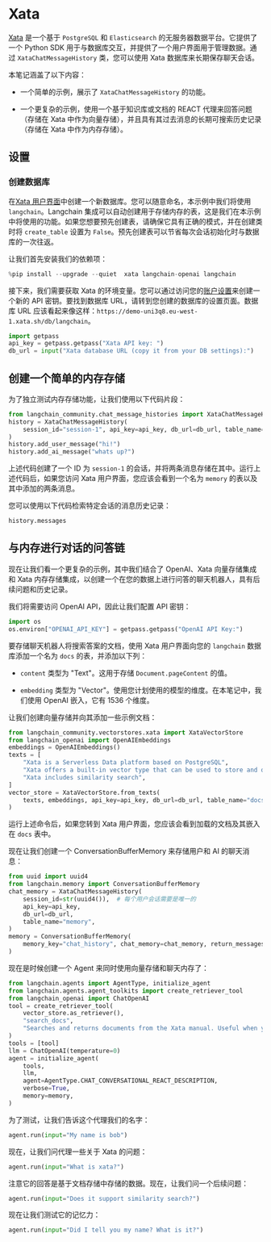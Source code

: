 # Xata

[Xata](https://xata.io) 是一个基于 `PostgreSQL` 和 `Elasticsearch` 的无服务器数据平台。它提供了一个 Python SDK 用于与数据库交互，并提供了一个用户界面用于管理数据。通过 `XataChatMessageHistory` 类，您可以使用 Xata 数据库来长期保存聊天会话。

本笔记涵盖了以下内容：

- 一个简单的示例，展示了 `XataChatMessageHistory` 的功能。

- 一个更复杂的示例，使用一个基于知识库或文档的 REACT 代理来回答问题（存储在 Xata 中作为向量存储），并且具有其过去消息的长期可搜索历史记录（存储在 Xata 中作为内存存储）。

## 设置

### 创建数据库

在[Xata 用户界面](https://app.xata.io)中创建一个新数据库。您可以随意命名，本示例中我们将使用 `langchain`。Langchain 集成可以自动创建用于存储内存的表，这是我们在本示例中将使用的功能。如果您想要预先创建表，请确保它具有正确的模式，并在创建类时将 `create_table` 设置为 `False`。预先创建表可以节省每次会话初始化时与数据库的一次往返。

让我们首先安装我们的依赖项：

```python
%pip install --upgrade --quiet  xata langchain-openai langchain
```

接下来，我们需要获取 Xata 的环境变量。您可以通过访问您的[账户设置](https://app.xata.io/settings)来创建一个新的 API 密钥。要找到数据库 URL，请转到您创建的数据库的设置页面。数据库 URL 应该看起来像这样：`https://demo-uni3q8.eu-west-1.xata.sh/db/langchain`。

```python
import getpass
api_key = getpass.getpass("Xata API key: ")
db_url = input("Xata database URL (copy it from your DB settings):")
```

## 创建一个简单的内存存储

为了独立测试内存存储功能，让我们使用以下代码片段：

```python
from langchain_community.chat_message_histories import XataChatMessageHistory
history = XataChatMessageHistory(
    session_id="session-1", api_key=api_key, db_url=db_url, table_name="memory"
)
history.add_user_message("hi!")
history.add_ai_message("whats up?")
```

上述代码创建了一个 ID 为 `session-1` 的会话，并将两条消息存储在其中。运行上述代码后，如果您访问 Xata 用户界面，您应该会看到一个名为 `memory` 的表以及其中添加的两条消息。

您可以使用以下代码检索特定会话的消息历史记录：

```python
history.messages
```

## 与内存进行对话的问答链

现在让我们看一个更复杂的示例，其中我们结合了 OpenAI、Xata 向量存储集成和 Xata 内存存储集成，以创建一个在您的数据上进行问答的聊天机器人，具有后续问题和历史记录。

我们将需要访问 OpenAI API，因此让我们配置 API 密钥：

```python
import os
os.environ["OPENAI_API_KEY"] = getpass.getpass("OpenAI API Key:")
```

要存储聊天机器人将搜索答案的文档，使用 Xata 用户界面向您的 `langchain` 数据库添加一个名为 `docs` 的表，并添加以下列：

- `content` 类型为 "Text"。这用于存储 `Document.pageContent` 的值。

- `embedding` 类型为 "Vector"。使用您计划使用的模型的维度。在本笔记中，我们使用 OpenAI 嵌入，它有 1536 个维度。

让我们创建向量存储并向其添加一些示例文档：

```python
from langchain_community.vectorstores.xata import XataVectorStore
from langchain_openai import OpenAIEmbeddings
embeddings = OpenAIEmbeddings()
texts = [
    "Xata is a Serverless Data platform based on PostgreSQL",
    "Xata offers a built-in vector type that can be used to store and query vectors",
    "Xata includes similarity search",
]
vector_store = XataVectorStore.from_texts(
    texts, embeddings, api_key=api_key, db_url=db_url, table_name="docs"
)
```

运行上述命令后，如果您转到 Xata 用户界面，您应该会看到加载的文档及其嵌入在 `docs` 表中。

现在让我们创建一个 ConversationBufferMemory 来存储用户和 AI 的聊天消息：

```python
from uuid import uuid4
from langchain.memory import ConversationBufferMemory
chat_memory = XataChatMessageHistory(
    session_id=str(uuid4()),  # 每个用户会话需要是唯一的
    api_key=api_key,
    db_url=db_url,
    table_name="memory",
)
memory = ConversationBufferMemory(
    memory_key="chat_history", chat_memory=chat_memory, return_messages=True
)
```

现在是时候创建一个 Agent 来同时使用向量存储和聊天内存了：

```python
from langchain.agents import AgentType, initialize_agent
from langchain.agents.agent_toolkits import create_retriever_tool
from langchain_openai import ChatOpenAI
tool = create_retriever_tool(
    vector_store.as_retriever(),
    "search_docs",
    "Searches and returns documents from the Xata manual. Useful when you need to answer questions about Xata.",
)
tools = [tool]
llm = ChatOpenAI(temperature=0)
agent = initialize_agent(
    tools,
    llm,
    agent=AgentType.CHAT_CONVERSATIONAL_REACT_DESCRIPTION,
    verbose=True,
    memory=memory,
)
```

为了测试，让我们告诉这个代理我们的名字：

```python
agent.run(input="My name is bob")
```

现在，让我们问代理一些关于 Xata 的问题：

```python
agent.run(input="What is xata?")
```

注意它的回答是基于文档存储中存储的数据。现在，让我们问一个后续问题：

```python
agent.run(input="Does it support similarity search?")
```

现在让我们测试它的记忆力：

```python
agent.run(input="Did I tell you my name? What is it?")
```

```